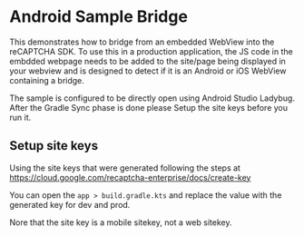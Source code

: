 # Android Sample Bridge

This demonstrates how to bridge from an embedded WebView into the reCAPTCHA SDK.  To use this in a production application, the JS code in the embdded webpage needs to be added to the site/page being displayed in your webview and is designed to detect if it is an Android or iOS WebView containing a bridge.

The sample is configured to be directly open using Android Studio Ladybug. 
After the Gradle Sync phase is done please Setup the site keys before you run 
it.

## Setup site keys

Using the site keys that were generated following the steps at
https://cloud.google.com/recaptcha-enterprise/docs/create-key

You can open the `app > build.gradle.kts` and replace the value with 
the generated key for dev and prod.

Nore that the site key is a mobile sitekey, not a web sitekey.
